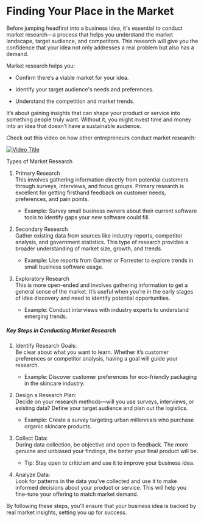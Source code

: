 # Finding Your Place in the Market

Before jumping headfirst into a business idea, it's essential to conduct market research—a process that helps you understand the market landscape, target audience, and competitors. This research will give you the confidence that your idea not only addresses a real problem but also has a demand. 

Market research helps you:

- Confirm there’s a viable market for your idea.

- Identify your target audience's needs and preferences.

- Understand the competition and market trends.

It’s about gaining insights that can shape your product or service into something people truly want. Without it, you might invest time and money into an idea that doesn’t have a sustainable audience.

Check out this video on how other entrepreneurs conduct market research:

[![Video Title](https://img.youtube.com/vi/LTtAkiCTmsQ/0.jpg)](https://youtu.be/LTtAkiCTmsQ)

Types of Market Research

1. Primary Research<br>
This involves gathering information directly from potential customers through surveys, interviews, and focus groups. Primary research is excellent for getting firsthand feedback on customer needs, preferences, and pain points.<br>

    - Example: Survey small business owners about their current software tools to identify gaps your new software could fill.

2. Secondary Research<br>
    Gather existing data from sources like industry reports, competitor analysis, and government statistics. This type of research provides a broader understanding of market size, growth, and trends.

    - Example: Use reports from Gartner or Forrester to explore trends in small business software usage.

3. Exploratory Research<br>
This is more open-ended and involves gathering information to get a general sense of the market. It’s useful when you’re in the early stages of idea discovery and need to identify potential opportunities.
    - Example: Conduct interviews with industry experts to understand emerging trends.

##### Key Steps in Conducting Market Research

1. Identify Research Goals:<br>
Be clear about what you want to learn. Whether it’s customer preferences or competitor analysis, having a goal will guide your research.

    - Example: Discover customer preferences for eco-friendly packaging in the skincare industry.

2. Design a Research Plan:<br>
Decide on your research methods—will you use surveys, interviews, or existing data? Define your target audience and plan out the logistics.

    - Example: Create a survey targeting urban millennials who purchase organic skincare products.

3. Collect Data:<br>
During data collection, be objective and open to feedback. The more genuine and unbiased your findings, the better your final product will be.

    - Tip: Stay open to criticism and use it to improve your business idea.

4. Analyze Data:<br>
Look for patterns in the data you’ve collected and use it to make informed decisions about your product or service. This will help you fine-tune your offering to match market demand.

By following these steps, you’ll ensure that your business idea is backed by real market insights, setting you up for success.